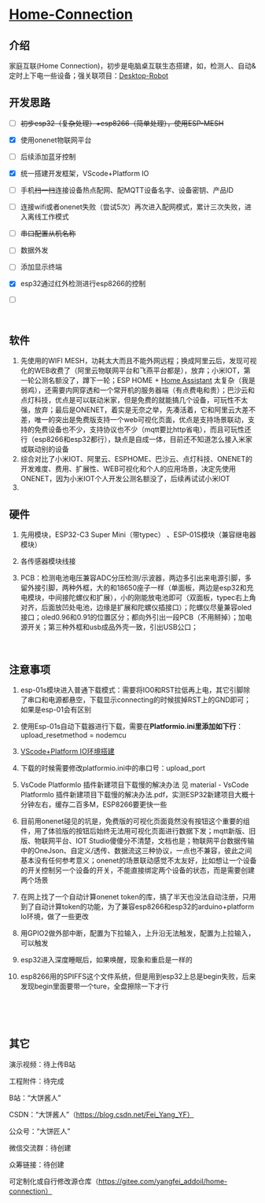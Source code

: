 # [Home-Connection ](https://gitee.com/yangfei_addoil/home-connection)



## 介绍

家庭互联(Home Connection)，初步是电脑桌互联生态搭建，如，检测人、自动&定时上下电一些设备；强关联项目：[Desktop-Robot](https://gitee.com/yangfei_addoil/desktop-robot)



## 开发思路

- [ ] ~~初步esp32（复杂处理）+esp8266（简单处理），使用ESP-MESH~~

- [x] 使用onenet物联网平台

- [ ] 后续添加蓝牙控制

- [x] 统一搭建开发框架，VScode+Platform IO

- [ ] 手机~~扫一扫~~连接设备热点配网、配MQTT设备名字、设备密钥、产品ID

- [ ] 连接wifi或者onenet失败（尝试5次）再次进入配网模式，累计三次失败，进入离线工作模式

- [ ] ~~串口配置从机名称~~

- [ ] 数据外发

- [ ] 添加显示终端

- [x] esp32通过红外检测进行esp8266的控制

- [ ] ​

      ​




## 软件

1. 先使用的WIFI MESH，功耗太大而且不能外网远程；换成阿里云后，发现可视化的WEB收费了（阿里云物联网平台和飞燕平台都是），放弃；小米IOT，第一轮公测名额没了，蹲下一轮；ESP HOME + [Home Assistant](https://www.cnblogs.com/manastudent/p/17425773.html) 太复杂（我是弱鸡），还需要内网穿透和一个常开机的服务器端（有点费电和贵）；巴沙云和点灯科技，优点是可以联动米家，但是免费的就能搞几个设备，可玩性不太强，放弃；最后是ONENET，着实是无奈之举，先凑活着，它和阿里云大差不差，唯一的突出是免费版支持一个web可视化页面，优点是支持场景联动，支持的免费设备也不少，支持协议也不少（mqtt要比http省电），而且可玩性还行（esp8266和esp32都行），缺点是自成一体，目前还不知道怎么接入米家或联动别的设备
2. 综合对比了小米IOT、阿里云、ESPHOME、巴沙云、点灯科技、ONENET的开发难度、费用、扩展性、WEB可视化和个人的应用场景，决定先使用ONENET，因为小米IOT个人开发公测名额没了，后续再试试小米IOT
3. ​



## 硬件

1. 先用模块，ESP32-C3 Super Mini（带typec） 、ESP-01S模块（兼容继电器模块）

2. 各传感器模块线接

3. PCB：检测电池电压兼容ADC分压检测/示波器，两边多引出来电源引脚，多留外接引脚，两种外框，大的和18650座子一样（单面板，两边是esp32和充电模块，中间接陀螺仪和扩展），小的刚能放电池即可（双面板，typec右上角对齐，后面放凹处电池，边缘是扩展和陀螺仪插接口）；陀螺仪尽量兼容oled接口；oled0.96和0.91的位置区分；都向外引出一段PCB（不用掰掉）；加电源开关；第三种外框和usb成品外壳一致，引出USB公口；

   ​




## 注意事项

1. esp-01s模块进入普通下载模式：需要将IO0和RST拉低再上电，其它引脚除了串口和电源都悬空，下载显示connecting的时候拔掉RST上的GND即可；如果是esp-01会有区别

2. 使用Esp-01s自动下载器进行下载，需要在**Platformio.ini里添加如下行**：upload_resetmethod = nodemcu

3. [VScode+Platform IO环境搭建](https://blog.csdn.net/qlexcel/article/details/121449441)

4. 下载的时候需要修改platformio.ini中的串口号：upload_port

5. VsCode PlatformIo 插件新建项目下载慢的解决办法 见 material - VsCode PlatformIo 插件新建项目下载慢的解决办法.pdf，实测ESP32新建项目大概十分钟左右，缓存二百多M，ESP8266要更快一些

6. 目前用onenet碰见的坑是，免费版的可视化页面竟然没有按钮这个重要的组件，用了体验版的按钮后始终无法用可视化页面进行数据下发；mqtt新版、旧版、物联网平台、IOT Studio傻傻分不清楚，文档也是；物联网平台数据传输中的OneJson、自定义/透传、数据流这三种协议，一点也不兼容，彼此之间基本没有任何参考意义；onenet的场景联动感觉不太友好，比如想让一个设备的开关控制另一个设备的开关，不能直接绑定两个设备的状态，而是需要创建两个场景

7. 在网上找了一个自动计算onenet token的库，搞了半天也没法自动注册，只用到了自动计算token的功能，为了兼容esp8266和esp32的arduino+platform Io环境，做了一些更改

8. 用GPIO2做外部中断，配置为下拉输入，上升沿无法触发，配置为上拉输入，可以触发

9. esp32进入深度睡眠后，如果唤醒，现象和重启是一样的

10. esp8266用的SPIFFS这个文件系统，但是用到esp32上总是begin失败，后来发现begin里面要带一个ture，全盘擦除一下才行

   ​

   ​





## 其它

演示视频：待上传B站

工程附件：待完成

B站：“大饼酱人”

CSDN：“大饼酱人”（https://blog.csdn.net/Fei_Yang_YF）

公众号：“大饼匠人”

微信交流群：待创建

众筹链接：待创建

可定制化或自行修改源仓库（https://gitee.com/yangfei_addoil/home-connection）

